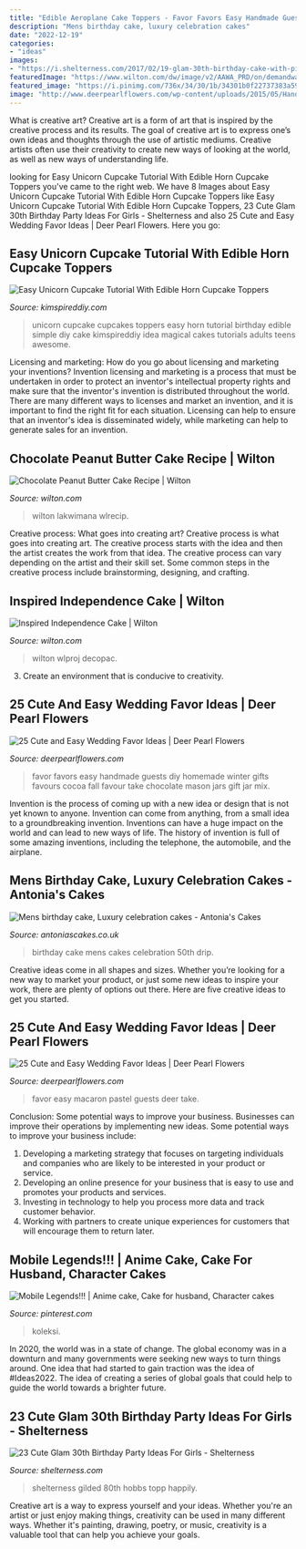 ```yaml
---
title: "Edible Aeroplane Cake Toppers - Favor Favors Easy Handmade Guests Diy Homemade Winter Gifts Favours Cocoa Fall Favour Take Chocolate Mason Jars Gift Jar Mix"
description: "Mens birthday cake, luxury celebration cakes"
date: "2022-12-19"
categories:
- "ideas"
images:
- "https://i.shelterness.com/2017/02/19-glam-30th-birthday-cake-with-pink-ribbon-and-a-gilded-topper.jpg"
featuredImage: "https://www.wilton.com/dw/image/v2/AAWA_PRD/on/demandware.static/-/Sites-wilton-project-master/default/dwf8b3091b/images/project/WLPROJ-8121/Inspired-Independence-Easy-Layers-Cake.jpg?sw=1440&amp;sh=750&amp;sm=fit"
featured_image: "https://i.pinimg.com/736x/34/30/1b/34301b0f22737383a590c0d703423da6.jpg"
image: "http://www.deerpearlflowers.com/wp-content/uploads/2015/05/Handmade-hot-cocoa-wedding-favors.jpg"
---
```



What is creative art?
Creative art is a form of art that is inspired by the creative process and its results. The goal of creative art is to express one’s own ideas and thoughts through the use of artistic mediums. Creative artists often use their creativity to create new ways of looking at the world, as well as new ways of understanding life.

	

		
looking for Easy Unicorn Cupcake Tutorial With Edible Horn Cupcake Toppers you've came to the right web. We have 8 Images about Easy Unicorn Cupcake Tutorial With Edible Horn Cupcake Toppers like Easy Unicorn Cupcake Tutorial With Edible Horn Cupcake Toppers, 23 Cute Glam 30th Birthday Party Ideas For Girls - Shelterness and also 25 Cute and Easy Wedding Favor Ideas | Deer Pearl Flowers. Here you go:
		
    
## Easy Unicorn Cupcake Tutorial With Edible Horn Cupcake Toppers

<img loading=lazy src="https://kimspireddiy.com/wp-content/uploads/2018/07/How-to-make-Easy-Unicorn-Cupcake-Tutorial-With-Edible-Horn-Cupcake-Toppers__.jpg" onerror="this.onerror=null;this.src='https://tse3.mm.bing.net/th?id=OIP.ifstCa-JEGxAyBXKbC682QHaLH&amp;pid=15.1';" alt="Easy Unicorn Cupcake Tutorial With Edible Horn Cupcake Toppers">

_Source: kimspireddiy.com_

>unicorn cupcake cupcakes toppers easy horn tutorial birthday edible simple diy cake kimspireddiy idea magical cakes tutorials adults teens awesome. 

	

Licensing and marketing: How do you go about licensing and marketing your inventions?
Invention licensing and marketing is a process that must be undertaken in order to protect an inventor's intellectual property rights and make sure that the inventor's invention is distributed throughout the world. There are many different ways to licenses and market an invention, and it is important to find the right fit for each situation. Licensing can help to ensure that an inventor's idea is disseminated widely, while marketing can help to generate sales for an invention.

    
## Chocolate Peanut Butter Cake Recipe | Wilton

<img loading=lazy src="https://www.wilton.com/dw/image/v2/AAWA_PRD/on/demandware.static/-/Sites-wilton-project-master/default/dweb7071d7/images/project/WLRECIP-798/BeUlBiHh25738-9.jpg?sw=1440&amp;sh=750&amp;sm=fit" onerror="this.onerror=null;this.src='https://tse1.mm.bing.net/th?id=OIP.jV665vD249eBQfbeE7KJ8AHaHa&amp;pid=15.1';" alt="Chocolate Peanut Butter Cake Recipe | Wilton">

_Source: wilton.com_

>wilton lakwimana wlrecip. 

	

Creative process: What goes into creating art?
Creative process is what goes into creating art. The creative process starts with the idea and then the artist creates the work from that idea. The creative process can vary depending on the artist and their skill set. Some common steps in the creative process include brainstorming, designing, and crafting.

    
## Inspired Independence Cake | Wilton

<img loading=lazy src="https://www.wilton.com/dw/image/v2/AAWA_PRD/on/demandware.static/-/Sites-wilton-project-master/default/dwf8b3091b/images/project/WLPROJ-8121/Inspired-Independence-Easy-Layers-Cake.jpg?sw=1440&amp;sh=750&amp;sm=fit" onerror="this.onerror=null;this.src='https://tse1.mm.bing.net/th?id=OIP.dik6TLkg8_wBX7V2beiu5AHaHa&amp;pid=15.1';" alt="Inspired Independence Cake | Wilton">

_Source: wilton.com_

>wilton wlproj decopac. 

	

3. Create an environment that is conducive to creativity.

    
## 25 Cute And Easy Wedding Favor Ideas | Deer Pearl Flowers

<img loading=lazy src="http://www.deerpearlflowers.com/wp-content/uploads/2015/05/Handmade-hot-cocoa-wedding-favors.jpg" onerror="this.onerror=null;this.src='https://tse1.mm.bing.net/th?id=OIP.KqYpLHE6bi2R83ow_1Ho7QHaLH&amp;pid=15.1';" alt="25 Cute and Easy Wedding Favor Ideas | Deer Pearl Flowers">

_Source: deerpearlflowers.com_

>favor favors easy handmade guests diy homemade winter gifts favours cocoa fall favour take chocolate mason jars gift jar mix. 

	

Invention is the process of coming up with a new idea or design that is not yet known to anyone. Invention can come from anything, from a small idea to a groundbreaking invention. Inventions can have a huge impact on the world and can lead to new ways of life. The history of invention is full of some amazing inventions, including the telephone, the automobile, and the airplane.

    
## Mens Birthday Cake, Luxury Celebration Cakes - Antonia&#039;s Cakes

<img loading=lazy src="https://antoniascakes.co.uk/wp-content/uploads/2018/09/gold-white-50th.png" onerror="this.onerror=null;this.src='https://tse2.mm.bing.net/th?id=OIP.58EPxWXf-eX_C9IPYwyIGwHaL3&amp;pid=15.1';" alt="Mens birthday cake, Luxury celebration cakes - Antonia&#039;s Cakes">

_Source: antoniascakes.co.uk_

>birthday cake mens cakes celebration 50th drip. 

	

Creative ideas come in all shapes and sizes. Whether you’re looking for a new way to market your product, or just some new ideas to inspire your work, there are plenty of options out there. Here are five creative ideas to get you started.

    
## 25 Cute And Easy Wedding Favor Ideas | Deer Pearl Flowers

<img loading=lazy src="http://www.deerpearlflowers.com/wp-content/uploads/2015/05/pastel-macaron-wedding-favor-ideas.jpg" onerror="this.onerror=null;this.src='https://tse4.mm.bing.net/th?id=OIP.GFLoe6p0uObv1GfzFUGE7gHaLH&amp;pid=15.1';" alt="25 Cute and Easy Wedding Favor Ideas | Deer Pearl Flowers">

_Source: deerpearlflowers.com_

>favor easy macaron pastel guests deer take. 

	

Conclusion: Some potential ways to improve your business.
Businesses can improve their operations by implementing new ideas. Some potential ways to improve your business include:
1. Developing a marketing strategy that focuses on targeting individuals and companies who are likely to be interested in your product or service.
2. Developing an online presence for your business that is easy to use and promotes your products and services.
3. Investing in technology to help you process more data and track customer behavior.
4. Working with partners to create unique experiences for customers that will encourage them to return later.

    
## Mobile Legends!!! | Anime Cake, Cake For Husband, Character Cakes

<img loading=lazy src="https://i.pinimg.com/736x/34/30/1b/34301b0f22737383a590c0d703423da6.jpg" onerror="this.onerror=null;this.src='https://tse2.mm.bing.net/th?id=OIP.f4RjVwozd10CpsDYUSk8AQHaJ3&amp;pid=15.1';" alt="Mobile Legends!!! | Anime cake, Cake for husband, Character cakes">

_Source: pinterest.com_

>koleksi. 

	

In 2020, the world was in a state of change. The global economy was in a downturn and many governments were seeking new ways to turn things around. One idea that had started to gain traction was the idea of #Ideas2022. The idea of creating a series of global goals that could help to guide the world towards a brighter future.

    
## 23 Cute Glam 30th Birthday Party Ideas For Girls - Shelterness

<img loading=lazy src="https://i.shelterness.com/2017/02/19-glam-30th-birthday-cake-with-pink-ribbon-and-a-gilded-topper.jpg" onerror="this.onerror=null;this.src='https://tse1.mm.bing.net/th?id=OIP.aRbAGTUHJq__sAAjMxbGYAHaNc&amp;pid=15.1';" alt="23 Cute Glam 30th Birthday Party Ideas For Girls - Shelterness">

_Source: shelterness.com_

>shelterness gilded 80th hobbs topp happily. 

	

Creative art is a way to express yourself and your ideas. Whether you're an artist or just enjoy making things, creativity can be used in many different ways. Whether it's painting, drawing, poetry, or music, creativity is a valuable tool that can help you achieve your goals.

